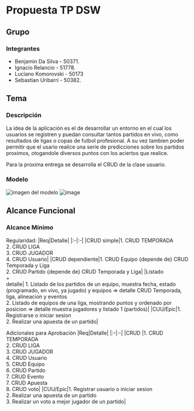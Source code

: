 # Propuesta TP DSW

## Grupo
### Integrantes
- Benjamin Da Silva - 50371.
- Ignacio Relancio - 51778.
- Luciano Komorovski - 50173
- Sebastian Uribarri - 50382.

## Tema
### Descripción
La idea de la aplicación es el de desarrollar un entorno en el cual los usuarios se registren y puedan consultar tantos partidos en vivo, como resultados de ligas o copas de futbol profesional. A su vez tambien poder permitir que el usario realice una serie de predicciones sobre los partidos proximos, otogandole diversos puntos con los aciertos que realice. 

Para la proxima entrega se desarrolla el CRUD de la clase usuario.

### Modelo
![imagen del modelo]()
![image](https://github.com/sebastianuribarri/tp-dsw/assets/161463568/3a11cb0f-1d1f-4c57-8278-f4f1c8d5d1d4)

## Alcance Funcional 

### Alcance Mínimo

Regularidad:
|Req|Detalle|
|:-|:-|
|CRUD simple|1. CRUD TEMPORADA<br>2. CRUD LIGA<br>3. CRUD JUGADOR<br>4. CRUD Usuario|
|CRUD dependiente|1. CRUD Equipo {depende de} CRUD Temporada y Liga<br>2. CRUD Partido {depende de} CRUD Temporada y Liga|
|Listado<br>+<br>detalle| 1. Listado de los partidos de un equipo, muestra fecha, estado (programado, en vivo, ya jugado) y equipos => detalle CRUD Temporada, liga, alineacion y eventos<br> 2. Listado de equipos de una liga, mostrando puntos y ordenado por posicion => detalle muestra jugadores y listado 1 (partidos)|
|CUU/Epic|1. Registrarse o iniciar sesion<br>2. Realizar una apuesta de un partido|


Adicionales para Aprobación
|Req|Detalle|
|:-|:-|
|CRUD |1. CRUD TEMPORADA<br>2. CRUD LIGA<br>3. CRUD JUGADOR<br>4. CRUD Usuario<br>5. CRUD Equipo<br>6. CRUD Partido<br>7. CRUD Evento<br>7. CRUD Apuesta<br>8. CRUD voto|
|CUU/Epic|1. Registrar usuario o iniciar sesion<br>2. Realizar una apuesta de un partido<br>3. Realizar un voto a mejor jugador de un partido|
